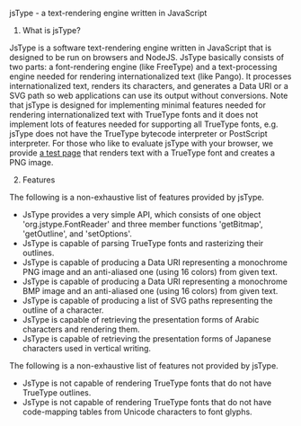 jsType - a text-rendering engine written in JavaScript

1. What is jsType?

JsType is a software text-rendering engine written in JavaScript that is designed to be run on browsers and NodeJS. JsType basically consists of two parts: a font-rendering engine (like FreeType) and a text-processing engine needed for rendering internationalized text (like Pango). It processes internationalized text, renders its characters, and generates a Data URI or a SVG path so web applications can use its output without conversions.
Note that jsType is designed for implementing minimal features needed for rendering internationalized text with TrueType fonts and it does not implement lots of features needed for supporting all TrueType fonts, e.g. jsType does not have the TrueType bytecode interpreter or PostScript interpreter.
For those who like to evaluate jsType with your browser, we provide <a href="http://hbono.github.com/jsType/jstype-test.html">a test page</a> that renders text with a TrueType font and creates a PNG image.

2. Features

The following is a non-exhaustive list of features provided by jsType.

* JsType provides a very simple API, which consists of one object 'org.jstype.FontReader' and three member functions 'getBitmap', 'getOutline', and 'setOptions'.
* JsType is capable of parsing TrueType fonts and rasterizing their outlines.
* JsType is capable of producing a Data URI representing a monochrome PNG image and an anti-aliased one (using 16 colors) from given text.
* JsType is capable of producing a Data URI representing a monochrome BMP image and an anti-aliased one (using 16 colors) from given text.
* JsType is capable of producing a list of SVG paths representing the outline of a character.
* JsType is capable of retrieving the presentation forms of Arabic characters and rendering them.
* JsType is capable of retrieving the presentation forms of Japanese characters used in vertical writing.

The following is a non-exhaustive list of features not provided by jsType.

* JsType is not capable of rendering TrueType fonts that do not have TrueType outlines.
* JsType is not capable of rendering TrueType fonts that do not have code-mapping tables from Unicode characters to font glyphs.
